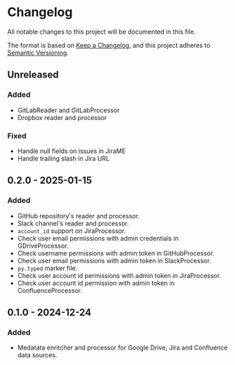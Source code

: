 # Changelog

All notable changes to this project will be documented in this file.

The format is based on [Keep a Changelog](https://keepachangelog.com/en/1.1.0/),
and this project adheres to [Semantic Versioning](https://semver.org/spec/v2.0.0.html).

## Unreleased

### Added

- GitLabReader and GitLabProcessor
- Dropbox reader and processor

### Fixed

- Handle null fields on issues in JiraME
- Handle trailing slash in Jira URL


## 0.2.0 - 2025-01-15

### Added

- GitHub repository's reader and processor.
- Slack channel's reader and processor.
- `account_id` support on JiraProcessor.
- Check user email permissions with admin credentials in GDriveProcessor.
- Check username permissions with admin token in GitHubProcessor.
- Check user email permissions with admin token in SlackProcessor.
- `py.typed` marker file.
- Check user account id permissions with admin token in JiraProcessor.
- Check user account id permission with admin token in ConfluenceProcessor.

## 0.1.0 - 2024-12-24

### Added

- Medatata enritcher and processor for Google Drive, Jira and Confluence data sources.
